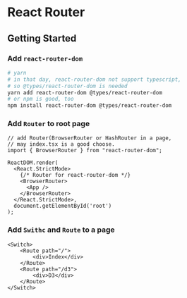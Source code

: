 # React Router

## Getting Started

### Add ```react-router-dom```

```bash
# yarn
# in that day, react-router-dom not support typescript,
# so @types/react-router-dom is needed
yarn add react-router-dom @types/react-router-dom
# or npm is good, too
npm install react-router-dom @types/react-router-dom
```

### Add ```Router``` to root page

```tsx
// add Router(BrowserRouter or HashRouter in a page,
// may index.tsx is a good choose.
import { BrowserRouter } from "react-router-dom";

ReactDOM.render(
  <React.StrictMode>
    {/* Router for react-router-dom */}
    <BrowserRouter>
      <App />
    </BrowserRouter>
  </React.StrictMode>,
  document.getElementById('root')
);
```

### Add ```Swithc``` and ```Route``` to a page

```tsx
<Switch>
    <Route path="/">
        <div>Index</div>
    </Route>
    <Route path="/d3">
        <div>D3</div>
    </Route>
</Switch>
```